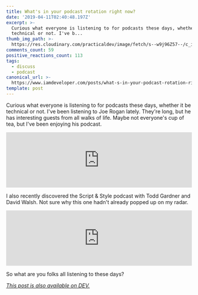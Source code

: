 ```yaml
---
title: What's in your podcast rotation right now?
date: '2019-04-11T02:40:48.197Z'
excerpt: >-
  Curious what everyone is listening to for podcasts these days, whether it be
  technical or not. I've b...
thumb_img_path: >-
  https://res.cloudinary.com/practicaldev/image/fetch/s--w9j96Z57--/c_imagga_scale,f_auto,fl_progressive,h_420,q_auto,w_1000/https://thepracticaldev.s3.amazonaws.com/i/l6yh78n11ti09ufu9ft3.png
comments_count: 59
positive_reactions_count: 113
tags:
  - discuss
  - podcast
canonical_url: >-
  https://www.iamdeveloper.com/posts/what-s-in-your-podcast-rotation-right-now-47l2/
template: post
---
```



Curious what everyone is listening to for podcasts these days, whether it be technical or not. I've been listening to Joe Rogan lately. They're long, but he has interesting guests from all walks of life. Maybe not everyone's cup of tea, but I've been enjoying his podcast.


<iframe class="liquidTag" src="https://dev.to/embed/twitter?args=1115835889270317058" style="border: 0; width: 100%;"></iframe>


I also recently discovered the Script & Style podcast with Todd Gardner and David Walsh. Not sure why this one hadn't already popped up on my radar.


<iframe class="liquidTag" src="https://dev.to/embed/twitter?args=964166582623752193" style="border: 0; width: 100%;"></iframe>


So what are you folks all listening to these days?

*[This post is also available on DEV.](https://dev.to/nickytonline/what-s-in-your-podcast-rotation-right-now-47l2)*


<script>
const parent = document.getElementsByTagName('head')[0];
const script = document.createElement('script');
script.type = 'text/javascript';
script.src = 'https://cdnjs.cloudflare.com/ajax/libs/iframe-resizer/4.1.1/iframeResizer.min.js';
script.charset = 'utf-8';
script.onload = function() {
    window.iFrameResize({}, '.liquidTag');
};
parent.appendChild(script);
</script>    
